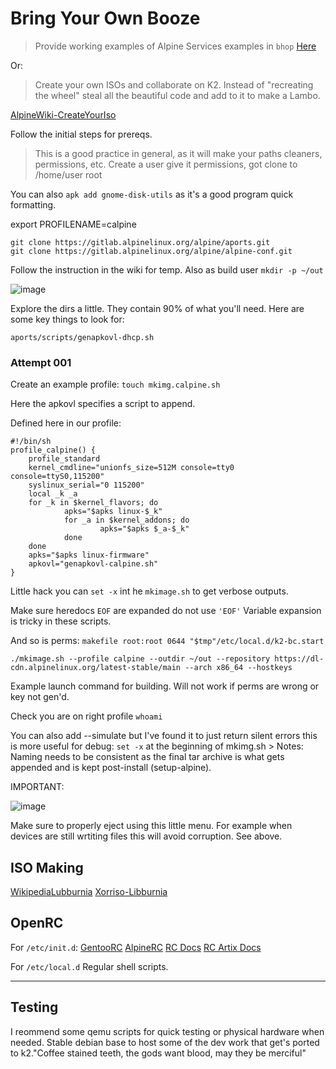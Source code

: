 # Bring Your Own Booze
> Provide working examples of Alpine Services examples in `bhop` [Here](https://github.com/h8d13/k2-alpine/tree/master/utils/byob/bhop)

Or:

> Create your own ISOs and collaborate on K2. Instead of "recreating the wheel" steal all the beautiful code and add to it to make a Lambo. 

[AlpineWiki-CreateYourIso](https://wiki.alpinelinux.org/wiki/How_to_make_a_custom_ISO_image_with_mkimage)

Follow the initial steps for prereqs. 
> This is a good practice in general, as it will make your paths cleaners, permissions, etc.
> Create a user give it permissions, got clone to /home/user root

You can also `apk add gnome-disk-utils` as it's a good program quick formatting. 

export PROFILENAME=calpine

```
git clone https://gitlab.alpinelinux.org/alpine/aports.git
git clone https://gitlab.alpinelinux.org/alpine/alpine-conf.git
```

Follow the instruction in the wiki for temp.
Also as build user `mkdir -p ~/out`

![image](https://github.com/user-attachments/assets/2ba8cf03-bda6-4289-b6b9-c389957844d2)

Explore the dirs a little. They contain 90% of what you'll need. 
Here are some key things to look for:
```
aports/scripts/genapkovl-dhcp.sh
```

### Attempt 001 
Create an example profile:
`touch mkimg.calpine.sh`

Here the apkovl specifies a script to append. 

Defined here in our profile:

```
#!/bin/sh
profile_calpine() {
    profile_standard
    kernel_cmdline="unionfs_size=512M console=tty0 console=ttyS0,115200"
    syslinux_serial="0 115200"
    local _k _a
    for _k in $kernel_flavors; do
            apks="$apks linux-$_k"
            for _a in $kernel_addons; do
                    apks="$apks $_a-$_k"
            done
    done
    apks="$apks linux-firmware"
    apkovl="genapkovl-calpine.sh"
}
```

Little hack you can `set -x` int he `mkimage.sh` to get verbose outputs. 

Make sure heredocs `EOF` are expanded do not use `'EOF'` Variable expansion is tricky in these scripts. 

And so is perms: `makefile root:root 0644 "$tmp"/etc/local.d/k2-bc.start`

```
./mkimage.sh --profile calpine --outdir ~/out --repository https://dl-cdn.alpinelinux.org/latest-stable/main --arch x86_64 --hostkeys
```

Example launch command for building. Will not work if perms are wrong or key not gen'd.

Check you are on right profile `whoami`

You can also add --simulate but I've found it to just return silent errors this is more useful for debug: `set -x` at the beginning of mkimg.sh                                                                                                                                                                                                                                                                                                                                                                                                                       > Notes: Naming needs to be consistent as the final tar archive is what gets appended and is kept post-install (setup-alpine). 

IMPORTANT:

![image](https://github.com/user-attachments/assets/8f1480fa-a5af-4431-9e5e-011157f92061)

Make sure to properly eject using this little menu. For example when devices are still wrtiting files this will avoid corruption. See above.

## ISO Making

[WikipediaLubburnia](https://en.wikipedia.org/wiki/Libburnia) 
[Xorriso-Libburnia](https://dev.lovelyhq.com/libburnia/web/wiki#news)

## OpenRC 

For `/etc/init.d`: 
[GentooRC](https://wiki.alpinelinux.org/wiki/Writing_Init_Scripts) 
[AlpineRC](https://wiki.gentoo.org/wiki/Handbook:X86/Working/Initscripts#Writing_initscripts)
[RC Docs](https://github.com/OpenRC/openrc/blob/master/service-script-guide.md)
[RC Artix Docs](https://wiki.artixlinux.org/Main/OpenRC)

For `/etc/local.d`
Regular shell scripts.

---


## Testing

I reommend some qemu scripts for quick testing or physical hardware when needed. 
Stable debian base to host some of the dev work that get's ported to k2."Coffee stained teeth, the gods want blood, may they be merciful" 
